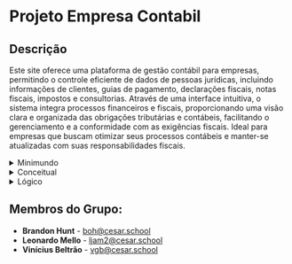 # Projeto Empresa Contabil
## Descrição
Este site oferece uma plataforma de gestão contábil para empresas, permitindo o controle eficiente de dados de pessoas jurídicas, incluindo informações de clientes, guias de pagamento, declarações fiscais, notas fiscais, impostos e consultorias. Através de uma interface intuitiva, o sistema integra processos financeiros e fiscais, proporcionando uma visão clara e organizada das obrigações tributárias e contábeis, facilitando o gerenciamento e a conformidade com as exigências fiscais. Ideal para empresas que buscam otimizar seus processos contábeis e manter-se atualizadas com suas responsabilidades fiscais.

<details>
  <summary>Minimundo</summary>
O sistema foi desenvolvido para gerenciar as atividades fiscais e contábeis de empresas clientes de um escritório de contabilidade. O foco é exclusivamente em pessoas jurídicas, com o objetivo de otimizar a gestão das obrigações fiscais e contábeis, desde a emissão de notas fiscais até a apuração de impostos e o envio de declarações fiscais.

Cadastro de Empresa
Uma empresa cliente é cadastrada no sistema com o seu CNPJ, razão social, endereço, telefone e email. Além disso, a empresa é enquadrada em um regime tributário específico, como Simples Nacional, Lucro Presumido ou Lucro Real, que será usado para calcular os impostos devidos.

Emissão de Notas Fiscais
As notas fiscais de entrada e saída são registradas no sistema. Cada nota fiscal inclui o número da nota, data de emissão, valor total, tipo (entrada ou saída) e descrição. Estas notas são essenciais para a geração de lançamentos contábeis e para a apuração dos impostos devidos pela empresa.

Lançamentos Contábeis
A cada nota fiscal emitida, o sistema gera lançamentos contábeis para registrar as movimentações financeiras da empresa, como receitas e despesas. Esses lançamentos são usados para calcular os impostos e determinar os valores a serem pagos.

Apuração de Impostos
Com base nos lançamentos contábeis e nas notas fiscais, o sistema realiza a apuração dos impostos devidos pela empresa. A apuração considera os impostos como ISS, ICMS, PIS, COFINS, IRPJ e CSLL, e aplica as alíquotas e bases de cálculo conforme o regime tributário da empresa.

Guias de Pagamento
Após a apuração, o sistema emite guias de pagamento para cada imposto devido. As guias contêm informações como o número da guia, data de emissão, data de vencimento, valor a pagar e o status de pagamento (pago ou pendente). Essas guias são essenciais para garantir que a empresa cumpra suas obrigações fiscais em tempo hábil.

Declarações Fiscais
Além das guias de pagamento, o sistema auxilia na elaboração e envio de declarações fiscais como DCTF, SPED Fiscal, ECF e EFD. Cada declaração possui informações sobre o tipo de declaração, período de referência, data de envio e situação (enviada ou pendente). Essas declarações são essenciais para manter a empresa em conformidade com as autoridades fiscais.

Consultorias e Planejamento Tributário
O sistema oferece também funcionalidades para planejamento tributário. Com isso, o contador pode avaliar qual regime tributário (Simples Nacional, Lucro Presumido ou Lucro Real) é mais vantajoso para a empresa, além de identificar oportunidades de economia fiscal. As atividades de planejamento tributário são registradas como consultorias, que incluem o tipo de consultoria, data e uma descrição.

Segurança e Conformidade
O sistema garante a segurança dos dados e a conformidade legal com as legislações fiscais vigentes. Ele implementa controles de acesso para proteger os dados e garantir que apenas usuários autorizados possam acessar informações sensíveis. Além disso, o sistema está sempre atualizado para refletir as últimas mudanças nas regras fiscais e tributárias.
</details>

<details>
  <summary>Conceitual</summary>
![Projeto-BD](https://github.com/user-attachments/assets/e071e89c-c99c-4224-bc87-e6bf227e334d)
</details>

<details>
  <summary>Lógico</summary>
(https://github.com/user-attachments/assets/f8607271-2ee5-46fd-b525-f6fac6de9f18)
</details>

## Membros do Grupo:
- **Brandon Hunt** - [boh@cesar.school](mailto:boh@cesar.school)
- **Leonardo Mello** - [ljam2@cesar.school](mailto:ljam2@cesar.school)
- **Vinícius Beltrão** - [vgb@cesar.school](mailto:vgb@cesar.school)
